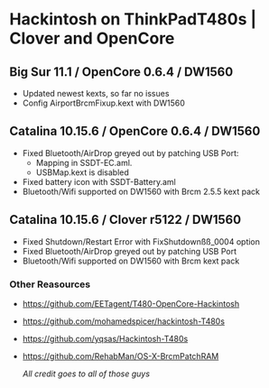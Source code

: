 # Hackintosh on ThinkPadT480s | Clover and OpenCore


## Big Sur 11.1 / OpenCore 0.6.4 / DW1560

- Updated newest kexts, so far no issues
- Config AirportBrcmFixup.kext with DW1560

## Catalina 10.15.6 / OpenCore 0.6.4 / DW1560

- Fixed Bluetooth/AirDrop greyed out by patching USB Port:
	- Mapping in SSDT-EC.aml.
	- USBMap.kext is disabled
- Fixed battery icon with SSDT-Battery.aml
- Bluetooth/Wifi supported on DW1560 with Brcm 2.5.5 kext pack

## Catalina 10.15.6 / Clover r5122 / DW1560

- Fixed Shutdown/Restart Error with FixShutdownßß_0004 option
- Fixed Bluetooth/AirDrop greyed out by patching USB Port 
- Bluetooth/Wifi supported on DW1560 with Brcm kext pack

### Other Reasources

- https://github.com/EETagent/T480-OpenCore-Hackintosh
- https://github.com/mohamedspicer/hackintosh-T480s
- https://github.com/yqsas/Hackintosh-T480s
- https://github.com/RehabMan/OS-X-BrcmPatchRAM


  *All credit goes to all of those guys*
